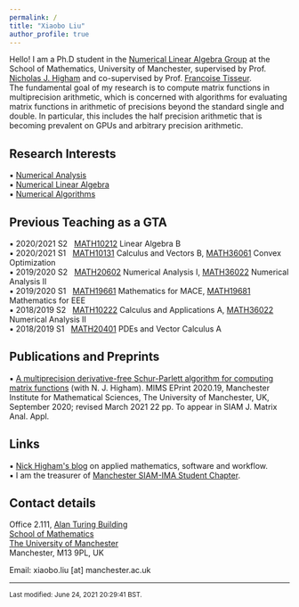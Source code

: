 ```yaml
---
permalink: /
title: "Xiaobo Liu"
author_profile: true
---
```

Hello! I am a Ph.D student in the [Numerical Linear Algebra Group](https://nla-group.org/) at the School of Mathematics, University of Manchester, supervised by Prof. [Nicholas J. Higham](http://www.maths.manchester.ac.uk/~higham/index.php) and co-supervised by Prof. [Francoise Tisseur](http://www.maths.manchester.ac.uk/~ftisseur/).  
The fundamental goal of my research is to compute matrix functions in multiprecision arithmetic, which is concerned with algorithms for evaluating matrix functions in arithmetic of precisions beyond the standard single and double. In particular, this includes the half precision arithmetic that is becoming prevalent on GPUs and arbitrary precision arithmetic.

## Research Interests
▪ [Numerical Analysis](https://www.maths.manchester.ac.uk/research/themes/numerical-analysis-and-scientific-computing/)  
▪ [Numerical Linear Algebra](https://www.maths.manchester.ac.uk/research/expertise/numerical-linear-algebra/)  
▪ [Numerical Algorithms](https://nhigham.com/2016/03/29/the-top-10-algorithms-in-applied-mathematics/)

## Previous Teaching as a GTA
▪ 2020/2021 S2 &nbsp; [MATH10212](https://www.maths.manchester.ac.uk/student-intranet/my-study/undergraduate/course-requirements/?unitcode=MATH10212) Linear Algebra B   
▪ 2020/2021 S1 &nbsp; [MATH10131](https://www.maths.manchester.ac.uk/student-intranet/my-study/undergraduate/course-requirements/?unitcode=MATH10131) Calculus and Vectors B, [MATH36061](https://www.maths.manchester.ac.uk/student-intranet/my-study/undergraduate/course-requirements/?unitcode=MATH36061) Convex Optimization   
▪ 2019/2020 S2 &nbsp; [MATH20602](https://www.maths.manchester.ac.uk/student-intranet/my-study/undergraduate/course-requirements/?unitcode=MATH20602) Numerical Analysis I, [MATH36022](https://www.maths.manchester.ac.uk/student-intranet/my-study/undergraduate/course-requirements/?unitcode=MATH36022) Numerical Analysis II   
▪ 2019/2020 S1 &nbsp; [MATH19661](https://www.maths.manchester.ac.uk/student-intranet/my-study/undergraduate/course-requirements/?unitcode=MATH19661) Mathematics for MACE, [MATH19681](https://www.maths.manchester.ac.uk/student-intranet/my-study/undergraduate/course-requirements/?unitcode=MATH19681) Mathematics for EEE   
▪ 2018/2019 S2 &nbsp; [MATH10222](https://www.maths.manchester.ac.uk/student-intranet/my-study/undergraduate/course-requirements/?unitcode=MATH10222) Calculus and Applications A, [MATH36022](https://www.maths.manchester.ac.uk/student-intranet/my-study/undergraduate/course-requirements/?unitcode=MATH36022) Numerical Analysis II   
▪ 2018/2019 S1 &nbsp; [MATH20401](https://www.maths.manchester.ac.uk/student-intranet/my-study/undergraduate/course-requirements/?unitcode=MATH20401) PDEs and Vector Calculus A

## Publications and Preprints 
▪ [A multiprecision derivative-free Schur-Parlett algorithm for computing matrix functions](http://eprints.maths.manchester.ac.uk/2781/) (with N. J. Higham). MIMS EPrint 2020.19, Manchester Institute for Mathematical Sciences, The University of Manchester, UK, September 2020; revised March 2021 22 pp. To appear in SIAM J. Matrix Anal. Appl.

## Links
▪ [Nick Higham's blog](https://nhigham.com/) on applied mathematics, software and workflow.   
▪ I am the treasurer of [Manchester SIAM-IMA Student Chapter](https://www.maths.manchester.ac.uk/~siam/).  

## Contact details
Office 2.111, [Alan Turing Building](http://www.maths.manchester.ac.uk/our-research/facilities/infrastructure/)  
[School of Mathematics](http://www.maths.manchester.ac.uk/)  
[The University of Manchester](https://www.manchester.ac.uk/)  
Manchester, M13 9PL, UK  

Email: xiaobo.liu [at] manchester.ac.uk   
_______________________________________________________________________________________________________________________________________________    
<sub> Last modified: June 24, 2021 20:29:41 BST. </sub>
